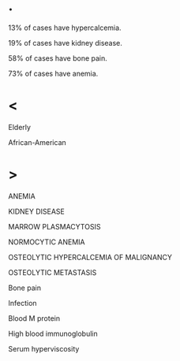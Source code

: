 # .

13% of cases have hypercalcemia.

19% of cases have kidney disease.

58% of cases have bone pain.

73% of cases have anemia.

# <

Elderly

African-American

# >

ANEMIA

KIDNEY DISEASE

MARROW PLASMACYTOSIS

NORMOCYTIC ANEMIA

OSTEOLYTIC HYPERCALCEMIA OF MALIGNANCY

OSTEOLYTIC METASTASIS

Bone pain

Infection

Blood M protein

High blood immunoglobulin

Serum hyperviscosity
